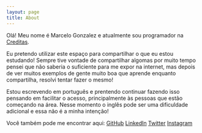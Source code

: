 ```yaml
---
layout: page
title: About
---
```


Olá! Meu nome é Marcelo Gonzalez e atualmente sou programador na [Creditas](http://www.creditas.com).

Eu pretendo utilizar este espaço para compartilhar o que eu estou estudando! Sempre tive vontade de compartilhar algomas por muito tempo pensei que não saberia o suficiente para me expor na internet, mas depois de ver muitos exemplos de gente muito boa que aprende enquanto compartilha, resolvi tentar fazer o mesmo!

Estou escrevendo em português e prentendo continuar fazendo isso pensando em facilitar o acesso, principalmente às pessoas que estão começando na área. Nesse momento o inglês pode ser uma dificuldade adicional e essa não é a minha intenção!

Você também pode me encontrar aqui:
[GitHub](https://github.com/mfgonzalez)
[LinkedIn](http://www.linkedin.com/in/marcelofgonzalez)
[Twitter](https://twitter.com/mfgonzalez1978)
[Instagram](https://www.instagram.com/mfgonzalez/)